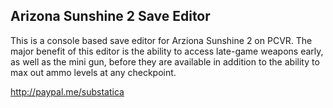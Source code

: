## Arizona Sunshine 2 Save Editor

This is a console based save editor for Arziona Sunshine 2 on PCVR. The major benefit of this editor is the ability to access late-game weapons early, as well as the mini gun, before they are available in addition to the ability to max out ammo levels at any checkpoint.

http://paypal.me/substatica
